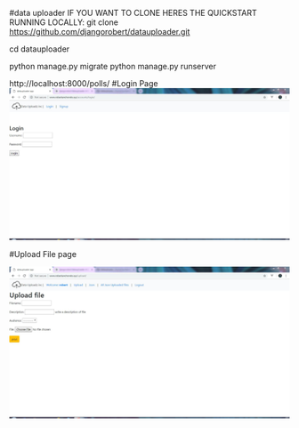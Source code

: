 #data uploader
IF YOU WANT TO CLONE HERES THE QUICKSTART RUNNING LOCALLY: git clone https://github.com/djangorobert/datauploader.git

cd datauploader

python manage.py migrate python manage.py runserver

http://localhost:8000/polls/
#Login Page
![Alt text](datauploadz.JPG?raw=true)


#Upload File page

![Alt text](uploadsnip.JPG?raw=true)


